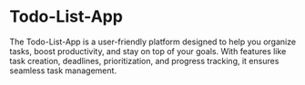 # Todo-List-App
The Todo-List-App is a user-friendly platform designed to help you organize tasks, boost productivity, and stay on top of your goals. With features like task creation, deadlines, prioritization, and progress tracking, it ensures seamless task management. 
